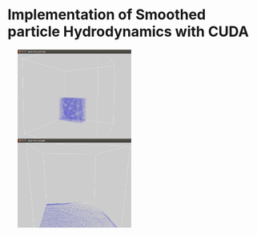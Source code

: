 # Implementation of Smoothed particle Hydrodynamics with CUDA

<img align="left" hspace="20" src="Images/SPH_001.png" width="45%"/> <img align="left" hspace="20" src="Images/SPH_003.png" width="45%"/> 
<!-- ![SPH](Images/SPH_001.png)![SPH](Images/SPH_002.png)![SPH](Images/SPH_003.png) -->
